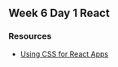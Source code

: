 ## Week 6 Day 1  React 

### Resources 
* [Using CSS for React Apps](https://medium.com/@ralph1786/using-css-modules-in-react-app-c2079eadbb87)
